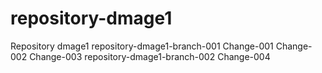# repository-dmage1
Repository dmage1
repository-dmage1-branch-001
Change-001
Change-002
Change-003
repository-dmage1-branch-002 
Change-004
